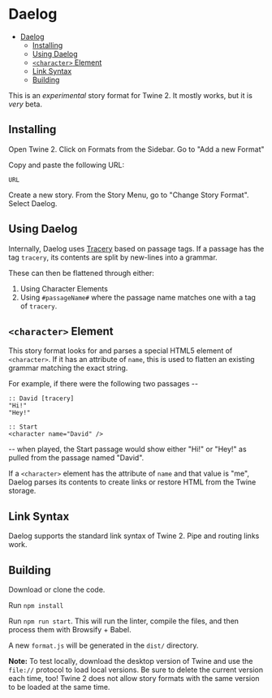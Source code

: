 # Daelog

- [Daelog](#daelog)
  - [Installing](#installing)
  - [Using Daelog](#using-daelog)
  - [`<character>` Element](#character-element)
  - [Link Syntax](#link-syntax)
  - [Building](#building)

This is an *experimental* story format for Twine 2. It mostly works, but it is *very* beta.

## Installing

Open Twine 2. Click on Formats from the Sidebar. Go to "Add a new Format"

Copy and paste the following URL:

`URL`

Create a new story. From the Story Menu, go to "Change Story Format". Select Daelog.

## Using Daelog

Internally, Daelog uses [Tracery](https://www.tracery.io/) based on passage tags. If a passage has the tag `tracery`, its contents are split by new-lines into a grammar.

These can then be flattened through either:

1) Using Character Elements
2) Using `#passageName#` where the passage name matches one with a tag of `tracery`.

## `<character>` Element

This story format looks for and parses a special HTML5 element of `<character>`. If it has an attribute of `name`, this is used to flatten an existing grammar matching the exact string.

For example, if there were the following two passages --

```twee
:: David [tracery]
"Hi!"
"Hey!"

:: Start
<character name="David" />
```

-- when played, the Start passage would show either "Hi!" or "Hey!" as pulled from the passage named "David".

If a `<character>` element has the attribute of `name` and that value is "me", Daelog parses its contents to create links or restore HTML from the Twine storage.

## Link Syntax

Daelog supports the standard link syntax of Twine 2. Pipe and routing links work.

## Building

Download or clone the code.

Run `npm install`

Run `npm run start`. This will run the linter, compile the files, and then process them with Browsify + Babel.

A new `format.js` will be generated in the `dist/` directory.

**Note:** To test locally, download the desktop version of Twine and use the `file://` protocol to load local versions. Be sure to delete the current version each time, too! Twine 2 does not allow story formats with the same version to be loaded at the same time.
